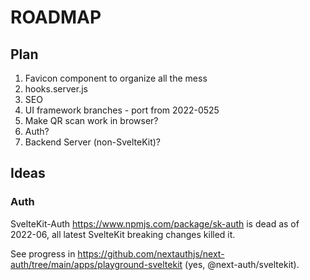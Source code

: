 # ROADMAP

## Plan

1. Favicon component to organize all the mess
2. hooks.server.js
3. SEO
4. UI framework branches - port from 2022-0525
5. Make QR scan work in browser?
6. Auth?
7. Backend Server (non-SvelteKit)?

## Ideas

### Auth

SvelteKit-Auth <https://www.npmjs.com/package/sk-auth> is dead as of 2022-06, all latest SvelteKit breaking changes killed it.

See progress in <https://github.com/nextauthjs/next-auth/tree/main/apps/playground-sveltekit> (yes, @next-auth/sveltekit).
